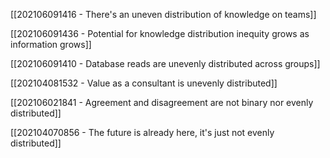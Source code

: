 [[202106091416 - There's an uneven distribution of knowledge on teams]]

[[202106091436 - Potential for knowledge distribution inequity grows as information grows]]

[[202106091410 - Database reads are unevenly distributed across groups]]

[[202104081532 - Value as a consultant is unevenly distributed]]

[[202106021841 - Agreement and disagreement are not binary nor evenly distributed]]

[[202104070856 - The future is already here, it's just not evenly distributed]]